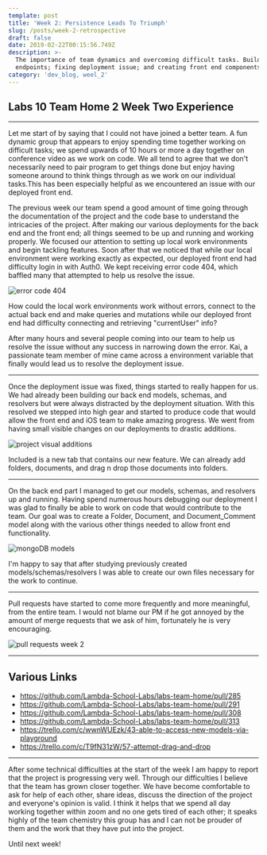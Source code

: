```yaml
---
template: post
title: 'Week 2: Persistence Leads To Triumph'
slug: /posts/week-2-retrospective
draft: false
date: 2019-02-22T00:15:56.749Z
description: >-
  The importance of team dynamics and overcoming difficult tasks. Building out
  endpoints; fixing deployment issue; and creating front end components.
category: 'dev_blog, weel_2'
---
```

## Labs 10 Team Home 2 Week Two Experience

- - -

Let me start of by saying that I could not have joined a better team. A fun dynamic group that appears to enjoy spending time together working on difficult tasks; we spend upwards of 10 hours or more a day together on conference video as we work on code. We all tend to agree that we don't necessarily need to pair program to get things done but enjoy having someone around to think things through as we work on our individual tasks.This has been especially helpful as we encountered an issue with our deployed front end. 

The previous week our team spend a good amount of time going through the documentation of the project and the code base to understand the intricacies of the project. After making our various deployments  for the back end and the front end; all things seemed to be up and running and working properly. We focused our attention to setting up local work environments and begin tackling features. Soon after that we noticed that while our local environment were working exactly as expected, our deployed front end had difficulty login in with Auth0. We kept receiving error code 404, which baffled many that attempted to help us resolve the issue.

![error code 404](/media/errorcode404.png "Our biggest headache this week")

How could the local work environments work without errors, connect to the actual back end and make queries and mutations while our deployed front end had difficulty connecting and retrieving "currentUser" info?

After many hours and several people coming into our team to help us resolve the issue without any success in narrowing down the error. Kai, a passionate team member of mine came across a environment variable that finally would lead us to resolve the deployment issue.

- - -

Once the deployment issue was fixed, things started to really happen for us. We had already been building our back end models, schemas, and resolvers but were always distracted by the deployment situation. With this resolved we stepped into high gear and started to produce code that would allow the front end and iOS team to make amazing progress. We went from having small visible changes on our deployments to drastic additions. 

![project visual additions](/media/frontendchanges.png "ui and ux features")

Included is a new tab that contains our new feature. We can already add folders, documents, and drag n drop those documents into folders.

- - -

On the back end part I managed to get our models, schemas, and resolvers up and running. Having spend numerous hours debugging our deployment I was glad to finally be able to work on code that would contribute to the team. Our goal was to create a Folder, Document, and Document_Comment model along with the various other things needed to allow front end functionality.

![mongoDB models](/media/models.png "models")

I'm happy to say that after studying previously created models/schemas/resolvers I was able to create our own files necessary for the work to continue.

- - -

Pull requests have started to come more frequently and more meaningful, from the entire team. I would not blame our PM if he got annoyed by the amount of merge requests that we ask of him, fortunately he is very encouraging.

![pull requests week 2](/media/week2pullrequest.png "merged pull request")

- - -

## Various Links

* <https://github.com/Lambda-School-Labs/labs-team-home/pull/285>
* <https://github.com/Lambda-School-Labs/labs-team-home/pull/291>
* https://github.com/Lambda-School-Labs/labs-team-home/pull/308
* https://github.com/Lambda-School-Labs/labs-team-home/pull/313
* <https://trello.com/c/wwnWUEzk/43-able-to-access-new-models-via-playground>
* https://trello.com/c/T9fN31zW/57-attempt-drag-and-drop

- - -

After some technical difficulties at the start of the week I am happy to report that the project is progressing very well. Through our difficulties I believe that the team has grown closer together. We have become comfortable to ask for help of each other, share ideas, discuss the direction of the project and everyone's opinion is valid. I think it helps that we spend all day working together within zoom and no one gets tired of each other; it speaks highly of the team chemistry this group has and I can not be prouder of them and the work that they have put into the project.

Until next week!

